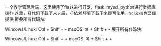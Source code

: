 一个教学管理后端，这里使用了flask进行开发，flask_mysql_python进行数据库操作
这里，将代码下载下来之后，将依赖环境下载下来即可使用，sql文档也已经提供
折叠所有代码块:

Windows/Linux: Ctrl + Shift + -
macOS: ⌘ + Shift + -
展开所有代码块:

Windows/Linux: Ctrl + Shift + +
macOS: ⌘ + Shift + +
